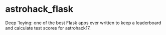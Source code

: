 # astrohack_flask

Deep 'loying: one of the best Flask apps ever written to keep a leaderboard and calculate test scores for astrohack17.
